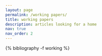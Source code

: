 ```yaml
---
layout: page
permalink: /working papers/
title: working papers
description: articles looking for a home
nav: true
nav_order: 2
---
```


<!-- _pages/workingpapers.md -->
<div class="publications">

{% bibliography -f working %}

</div>

